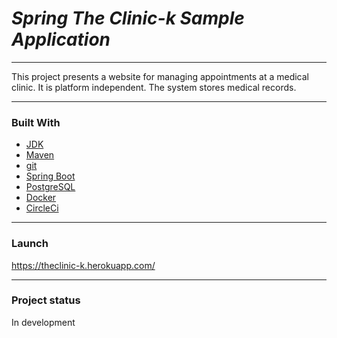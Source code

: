 # _Spring The Clinic-k Sample Application_

---

This project presents a website for managing appointments at a medical clinic. It is platform independent.
The system stores medical records. 

----

### Built With
* [JDK](https://www.java.com/en/)
* [Maven](https://maven.apache.org/)
* [git](https://git-scm.com/)
* [Spring Boot](https://spring.io/)
* [PostgreSQL](https://www.postgresql.org/)
* [Docker](https://www.docker.com/)
* [CircleCi](https://circleci.com/)

---
### Launch

https://theclinic-k.herokuapp.com/

---
### Project status 

In development
